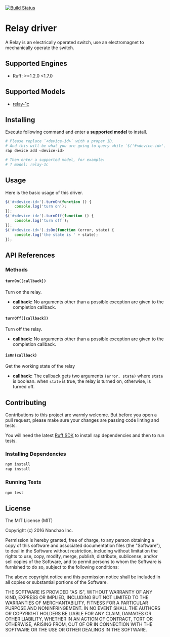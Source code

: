 [![Build Status](https://travis-ci.org/ruff-drivers/relay-1c.svg)](https://travis-ci.org/ruff-drivers/relay-1c)

# Relay driver

A Relay is an electrically operated switch, use an electromagnet to mechanically operate the switch.

## Supported Engines

* Ruff: >=1.2.0 <1.7.0

## Supported Models

- [relay-1c](https://rap.ruff.io/devices/relay-1c)

## Installing

Execute following command and enter a **supported model** to install.

```sh
# Please replace `<device-id>` with a proper ID.
# And this will be what you are going to query while `$('#<device-id>')`.
rap device add <device-id>

# Then enter a supported model, for example:
# ? model: relay-1c
```

## Usage

Here is the basic usage of this driver.

```js
$('#<device-id>').turnOn(function () {
    console.log('turn on');
});
$('#<device-id>').turnOff(function () {
    console.log('turn off');
});
$('#<device-id>').isOn(function (error, state) {
    console.log('the state is ' + state);
});
```

## API References

### Methods

#### `turnOn([callback])`

Turn on the relay.

- **callback:** No arguments other than a possible exception are given to the completion callback.

#### `turnOff([callback])`

Turn off the relay.

- **callback:** No arguments other than a possible exception are given to the completion callback.

#### `isOn(callback)`

Get the working state of the relay

- **callback:** The callback gets two arguments `(error, state)` where `state` is boolean.
when `state` is true, the relay is turned on, otherwise, is turned off.

## Contributing

Contributions to this project are warmly welcome. But before you open a pull request, please make sure your changes are passing code linting and tests.

You will need the latest [Ruff SDK](https://ruff.io/) to install rap dependencies and then to run tests.

### Installing Dependencies

```sh
npm install
rap install
```

### Running Tests

```sh
npm test
```

## License

The MIT License (MIT)

Copyright (c) 2016 Nanchao Inc.

Permission is hereby granted, free of charge, to any person obtaining a copy of this software and associated documentation files (the "Software"), to deal in the Software without restriction, including without limitation the rights to use, copy, modify, merge, publish, distribute, sublicense, and/or sell copies of the Software, and to permit persons to whom the Software is furnished to do so, subject to the following conditions:

The above copyright notice and this permission notice shall be included in all copies or substantial portions of the Software.

THE SOFTWARE IS PROVIDED "AS IS", WITHOUT WARRANTY OF ANY KIND, EXPRESS OR IMPLIED, INCLUDING BUT NOT LIMITED TO THE WARRANTIES OF MERCHANTABILITY, FITNESS FOR A PARTICULAR PURPOSE AND NONINFRINGEMENT. IN NO EVENT SHALL THE AUTHORS OR COPYRIGHT HOLDERS BE LIABLE FOR ANY CLAIM, DAMAGES OR OTHER LIABILITY, WHETHER IN AN ACTION OF CONTRACT, TORT OR OTHERWISE, ARISING FROM, OUT OF OR IN CONNECTION WITH THE SOFTWARE OR THE USE OR OTHER DEALINGS IN THE SOFTWARE.
